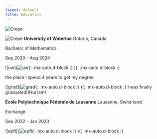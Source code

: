 ```yaml
---
layout: default
title: Education
---
```

![Crepe](https://beautifuljekyll.com/assets/img/crepe.jpg)



![Crepe]((https://github.com/endElder/endElder.github.io/blob/master/assets/img/epfl.jpg))
**University of Waterloo**  Ontario, Canada

Bachelor of Mathematics 

Sep 2020 - Aug 2024  

![uw](![uw](https://beautifuljekyll.com/assets/img/uw.jpg){: .mx-auto.d-block :}
){: .mx-auto.d-block :}

 the place I spend 4 years to get my degree.


![grad](![grad](https://beautifuljekyll.com/assets/img/grad.jpg){: .mx-auto.d-block :}
){: .mx-auto.d-block :}
I was finally graduated!(Hurrah!)


**École Polytechnique Fédérale de Lausanne** Lausanne, Switerland

Exchange 

Sep 2022 - Jan 2023  


![epfl](![epfl](https://beautifuljekyll.com/assets/img/epfl.jpg){: .mx-auto.d-block :}
){: .mx-auto.d-block :}
